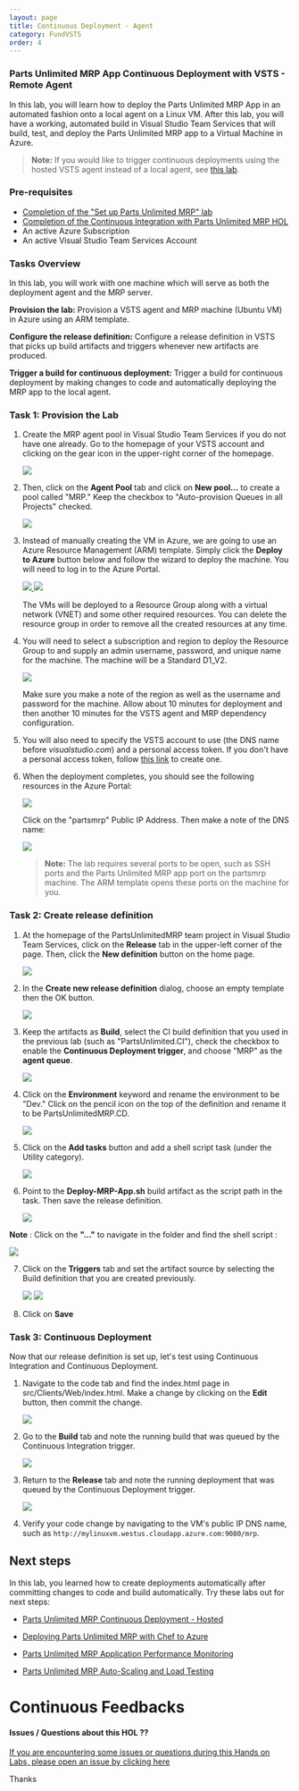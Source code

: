 ```yaml
---
layout: page
title: Continuous Deployment - Agent
category: FundVSTS
order: 4
---
```


### Parts Unlimited MRP App Continuous Deployment with VSTS - Remote Agent ###

In this lab, you will learn how to deploy the Parts Unlimited MRP App in an automated fashion onto a local agent on a Linux VM. After this lab, you will have a working, automated build in Visual Studio Team Services that will build, test, and deploy the Parts Unlimited MRP app to a Virtual Machine in Azure.

>**Note:** If you would like to trigger continuous deployments using the hosted VSTS agent instead of a local agent, see [this lab](https://github.com/Microsoft/PartsUnlimitedMRP/tree/master/docs/HOL_Continuous-Deployment).  

### Pre-requisites ###

- [Completion of the "Set up Parts Unlimited MRP" lab](https://github.com/Microsoft/PartsUnlimitedMRP/blob/master/docs/HOL_Set-Up-MRP/README.md)
- [Completion of the Continuous Integration with Parts Unlimited MRP HOL](https://github.com/Microsoft/PartsUnlimitedMRP/blob/master/docs/HOL_Continuous-Integration/README.md)
- An active Azure Subscription
- An active Visual Studio Team Services Account

### Tasks Overview ###

In this lab, you will work with one machine which will serve as both the deployment agent and the MRP server.

**Provision the lab:** Provision a VSTS agent and MRP machine (Ubuntu VM) in Azure using an ARM template.

**Configure the release definition:** Configure a release definition in VSTS that picks up build artifacts and triggers whenever new artifacts are produced. 

**Trigger a build for continuous deployment:** Trigger a build for continuous deployment by making changes to code and automatically deploying the MRP app to the local agent.

### Task 1: Provision the Lab ###

1. Create the MRP agent pool in Visual Studio Team Services if you do not have one already. Go to the homepage of your VSTS account and clicking on the gear icon in the upper-right corner of the homepage.

	![](</assets/cd-agent/vsts_gear_icon.png>)

2. Then, click on the **Agent Pool** tab and click on **New pool...** to create a pool called "MRP." Keep the checkbox to "Auto-provision Queues in all Projects" checked.

    ![](</assets/cd-agent/create_agent_pool.png>) 

3. Instead of manually creating the VM in Azure, we are going to use an Azure Resource Management (ARM) template. Simply click the **Deploy to Azure** button below and follow the wizard to deploy the machine. You will need to log in to the Azure Portal.
                                                                    
    <a href="https://portal.azure.com/#create/Microsoft.Template/uri/https%3A%2F%2Fraw.githubusercontent.com%2FMicrosoft%2FPartsUnlimitedMRP%2Fmaster%2Fdocs%2FHOL_Continuous-Deployment-Using-Custom-Agent%2Fenv%2FContinuousDeploymentCustomAgentPartsUnlimitedMRP.json" target="_blank">
        <img src="http://azuredeploy.net/deploybutton.png"/>
    </a>
    <a href="http://armviz.io/#/?load=https%3A%2F%2Fraw.githubusercontent.com%2FMicrosoft%2FPartsUnlimitedMRP%2Fmaster%2Fdocs%2FHOL_Continuous-Deployment-Using-Custom-Agent%2Fenv%2FContinuousDeploymentCustomAgentPartsUnlimitedMRP.json" target="_blank">
        <img src="http://armviz.io/visualizebutton.png"/>
    </a>

    The VMs will be deployed to a Resource Group along with a virtual network (VNET) and some other required resources. You can 
    delete the resource group in order to remove all the created resources at any time.

4. You will need to select a subscription and region to deploy the Resource Group to and supply an admin username, password, and unique name for the machine. The machine will be a Standard D1_V2.

    ![](</assets/cd-agent/set_arm_parameters.png>)

    Make sure you make a note of the region as well as the username and password for the machine. Allow about 10 minutes for deployment and then another 10 minutes for the VSTS agent and MRP dependency configuration. 

5. You will also need to specify the VSTS account to use (the DNS name before *visualstudio.com*) and a personal access token. If you don't have a personal access token, follow [this link](https://www.visualstudio.com/en-us/docs/setup-admin/team-services/use-personal-access-tokens-to-authenticate) to create one.

6. When the deployment completes, you should see the following resources in the Azure Portal:

    ![](</assets/cd-agent/post_deployment_rg.png>)

    Click on the "partsmrp" Public IP Address. Then make a note of the DNS name:

    ![](</assets/cd-agent/public_ip_dns.png>)

    >**Note:** The lab requires several ports to be open, such as SSH ports and the Parts Unlimited MRP app port on the partsmrp machine. 
	The ARM template opens these ports on the machine for you.

### Task 2: Create release definition ###

1. At the homepage of the PartsUnlimitedMRP team project in Visual Studio Team Services, click on the **Release** tab in the upper-left corner of the page. Then, click the **New definition** button on the home page.

    ![](</assets/cd-agent/new_release.png>)

2. In the **Create new release definition** dialog, choose an empty template then the OK button. 

    ![](</assets/cd-agent/create_empty_definition.png>)

3. Keep the artifacts as **Build**, select the CI build definition that you used in the previous lab (such as "PartsUnlimited.CI"), check the checkbox to enable the **Continuous Deployment trigger**, and choose "MRP" as the  **agent queue**.

    ![](</assets/cd-agent/choose_source_queue_new_dialog.png>) 

4. Click on the **Environment** keyword and rename the environment to be "Dev." Click on the pencil icon on the top of the definition and rename it to be PartsUnlimitedMRP.CD. 

     ![](</assets/cd-agent/change_environment_name.png>)

5. Click on the **Add tasks** button and add a shell script task (under the Utility category). 

	 ![](</assets/cd-agent/add_shell_script.png>)

6. Point to the **Deploy-MRP-App.sh** build artifact as the script path in the task. Then save the release definition. 
     
	 ![](</assets/cd-agent/add_script_path.png>)

**Note** : Click on the **"..."** to navigate in the folder and find the shell script :

![](</assets/cd-agent/CD_deploy.png>)

7. Click on the **Triggers** tab and set the artifact source by selecting the Build definition that you are created previously.

    ![](</assets/cd-agent/vsts_trig.png>)
    ![](</assets/cd-agent/vsts_CD.png>)

8. Click on **Save**
 
### Task 3: Continuous Deployment ###

Now that our release definition is set up, let's test using Continuous Integration and Continuous Deployment. 

1. Navigate to the code tab and find the index.html page in src/Clients/Web/index.html. Make a change by clicking on the **Edit** button, then commit the change. 

	 ![](</assets/cd-agent/commit_edited_code.png>)

2. Go to the **Build** tab and note the running build that was queued by the Continuous Integration trigger. 

	 ![](</assets/cd-agent/completed_build.png>)

3. Return to the **Release** tab and note the running deployment that was queued by the Continuous Deployment trigger. 

	 ![](</assets/cd-agent/completed_deployment.png>)

4. Verify your code change by navigating to the VM's public IP DNS name, such as `http://mylinuxvm.westus.cloudapp.azure.com:9080/mrp`.

Next steps
----------

In this lab, you learned how to create deployments automatically after committing changes to code and build automatically. Try these labs out for next steps:

-   [Parts Unlimited MRP Continuous Deployment - Hosted](https://github.com/Microsoft/PartsUnlimitedMRP/tree/master/docs/HOL_Continuous-Deployment)

-   [Deploying Parts Unlimited MRP with Chef to Azure](https://github.com/Microsoft/PartsUnlimitedMRP/tree/master/docs/HOL_Deploying-Using-Chef)

-   [Parts Unlimited MRP Application Performance Monitoring](https://github.com/Microsoft/PartsUnlimitedMRP/tree/master/docs/HOL_Application-Performance-Monitoring)

-	[Parts Unlimited MRP Auto-Scaling and Load Testing](https://github.com/Microsoft/PartsUnlimitedMRP/tree/master/docs/HOL_Autoscaling-Load-Testing)

# Continuous Feedbacks

#### Issues / Questions about this HOL ??

[If you are encountering some issues or questions during this Hands on Labs, please open an issue by clicking here](https://github.com/Microsoft/PartsUnlimitedMRP/issues)

Thanks